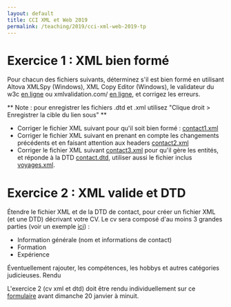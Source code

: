 ```yaml
---
layout: default
title: CCI XML et Web 2019
permalink: /teaching/2019/cci-xml-web-2019-tp
---
```


# Exercice 1 : XML bien formé

Pour chacun des fichiers suivants, déterminez s'il est bien formé en utilisant Altova XMLSpy (Windows), XML Copy Editor (Windows), le validateur du w3c [en ligne](http://validator.w3.org/) ou xmlvalidation.com/ [en ligne](http://www.xmlvalidation.com/), et corrigez les erreurs.

** Note : pour enregistrer les fichiers .dtd et .xml utilisez "Clique droit > Enregistrer la cible du lien sous" **

* Corriger le fichier XML suivant pour qu'il soit bien formé : [contact1.xml](https://valentin.lachand.net/documents/2019/contact1.xml)
* Corriger le fichier XML suivant en prenant en compte les changements précédents et en faisant attention aux headers [contact2.xml](https://valentin.lachand.net/documents/2019/contact2.xml)
* Corriger le fichier XML suivant [contact3.xml](https://valentin.lachand.net/documents/2019/contact3.xml) pour qu'il gère les entités, et réponde à la DTD [contact.dtd](https://valentin.lachand.net/documents/2019/contact.dtd), utiliser aussi le fichier inclus [voyages.xml](https://valentin.lachand.net/documents/2019/voyage.xml).

# Exercice 2 : XML valide et DTD

Étendre le fichier XML et de la DTD de contact, pour créer un fichier XML (et une DTD) décrivant votre CV. Le cv sera composé d'au moins 3 grandes parties (voir un exemple [ici](https://valentin.lachand.net/English_CV_Valentin_Lachand.pdf)) :

* Information générale (nom et informations de contact)
* Formation
* Expérience

Éventuellement rajouter, les compétences, les hobbys et autres catégories judicieuses.
Rendu

L'exercice 2 (cv xml et dtd) doit être rendu individuellement sur ce [formulaire](https://framaforms.org/cci-2019-tp-xml1-1547581623) avant dimanche 20 janvier à minuit.
